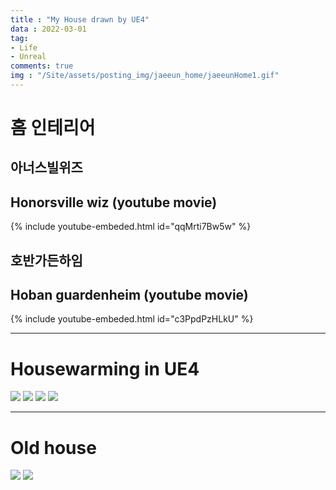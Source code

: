 ```yaml
---
title : "My House drawn by UE4"
data : 2022-03-01
tag:
- Life
- Unreal
comments: true
img : "/Site/assets/posting_img/jaeeun_home/jaeeunHome1.gif"
---
```



# 홈 인테리어

## 아너스빌위즈
## Honorsville wiz (youtube movie)
{% include youtube-embeded.html id="qqMrti7Bw5w" %}



## 호반가든하임
## Hoban guardenheim (youtube movie)
{% include youtube-embeded.html id="c3PpdPzHLkU" %}
   
   
   
   
 ---  

# Housewarming in UE4


<img src="../Site/assets/posting_img/jaeeun_home/jaeeunHome1.gif"/>
<img src="../Site/assets/posting_img/jaeeun_home/jaeeunHome2.gif"/>
<img src="../Site/assets/posting_img/jaeeun_home/jaeeunHome3.gif"/>
<img src="../Site/assets/posting_img/jaeeun_home/jaeeunHome4.gif"/>
   
---
   
# Old house
<img src="../Site/assets/posting_img/jaeeun_home/jaeeunHomeOld1.gif"/>
<img src="../Site/assets/posting_img/jaeeun_home/jaeeunHomeOld2.gif"/>
